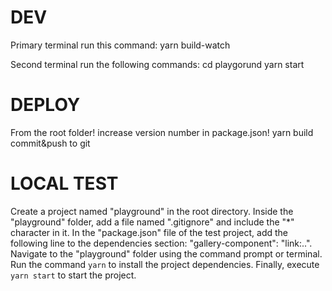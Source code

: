 # DEV
Primary terminal run this command:
yarn build-watch

Second terminal run the following commands:
cd playgorund
yarn start


# DEPLOY
From the root folder!
increase version number in  package.json!
yarn build
commit&push to git

# LOCAL TEST 
Create a project named "playground" in the root directory.
Inside the "playground" folder, add a file named ".gitignore" and include the "*" character in it.
In the "package.json" file of the test project, add the following line to the dependencies section: "gallery-component": "link:..".
Navigate to the "playground" folder using the command prompt or terminal.
Run the command `yarn` to install the project dependencies.
Finally, execute `yarn start` to start the project.